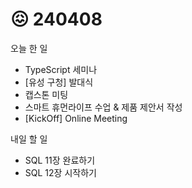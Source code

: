# 😖 240408

오늘 한 일

* TypeScript 세미나
* \[유성 구청] 발대식
* 캡스톤 미팅
* 스마트 휴먼라이프 수업 & 제품 제안서 작성
* \[KickOff] Online Meeting

내일 할 일

* SQL 11장 완료하기
* SQL 12장 시작하기
